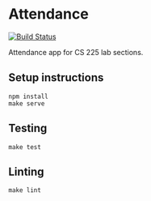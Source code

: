 Attendance
==========
[![Build Status](https://travis-ci.org/kevinwang/attendance.svg?branch=master)](https://travis-ci.org/kevinwang/attendance)

Attendance app for CS 225 lab sections.

Setup instructions
------------------
```
npm install
make serve
```

Testing
-------
```
make test
```

Linting
-------
```
make lint
```
